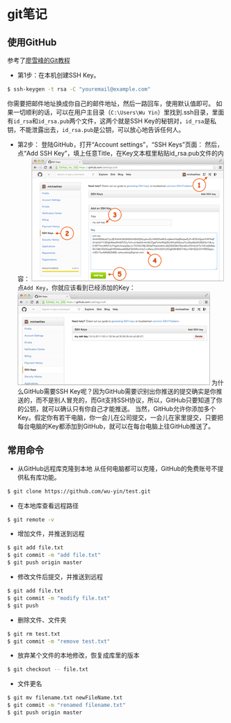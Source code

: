 # git笔记

## 使用GitHub

参考了[廖雪峰的Git教程](https://www.liaoxuefeng.com/wiki/0013739516305929606dd18361248578c67b8067c8c017b000)

* 第1步：在本机创建SSH Key。
~~~ bash
$ ssh-keygen -t rsa -C "youremail@example.com"
~~~
你需要把邮件地址换成你自己的邮件地址，然后一路回车，使用默认值即可。
如果一切顺利的话，可以在用户主目录（`C:\Users\Wu Yin`）里找到.ssh目录，里面有`id_rsa`和`id_rsa.pub`两个文件，这两个就是SSH Key的秘钥对，`id_rsa`是私钥，不能泄露出去，`id_rsa.pub`是公钥，可以放心地告诉任何人。
* 第2步：
登陆GitHub，打开“Account settings”，“SSH Keys”页面：
然后，点“Add SSH Key”，填上任意Title，在Key文本框里粘贴id_rsa.pub文件的内容：
![](image\0.png)
点`Add Key`，你就应该看到已经添加的Key：
![](image\1.png)
为什么GitHub需要SSH Key呢？因为GitHub需要识别出你推送的提交确实是你推送的，而不是别人冒充的，而Git支持SSH协议，所以，GitHub只要知道了你的公钥，就可以确认只有你自己才能推送。
当然，GitHub允许你添加多个Key。假定你有若干电脑，你一会儿在公司提交，一会儿在家里提交，只要把每台电脑的Key都添加到GitHub，就可以在每台电脑上往GitHub推送了。

## 常用命令

* 从GitHub远程库克隆到本地
  从任何电脑都可以克隆，GitHub的免费账号不提供私有库功能。
~~~ bash
$ git clone https://github.com/wu-yin/test.git
~~~

* 在本地库查看远程路径
~~~ bash
$ git remote -v
~~~

* 增加文件，并推送到远程
~~~ bash
$ git add file.txt
$ git commit -m "add file.txt"
$ git push origin master
~~~

* 修改文件后提交，并推送到远程
~~~ bash
$ git add file.txt
$ git commit -m "modify file.txt"
$ git push
~~~

* 删除文件、文件夹
~~~ bash
$ git rm test.txt
$ git commit -m "remove test.txt"
~~~

* 放弃某个文件的本地修改，恢复成库里的版本
~~~ bash
$ git checkout -- file.txt
~~~

* 文件更名
~~~ bash
$ git mv filename.txt newFileName.txt
$ git commit -m "renamed filename.txt"
$ git push origin master
~~~